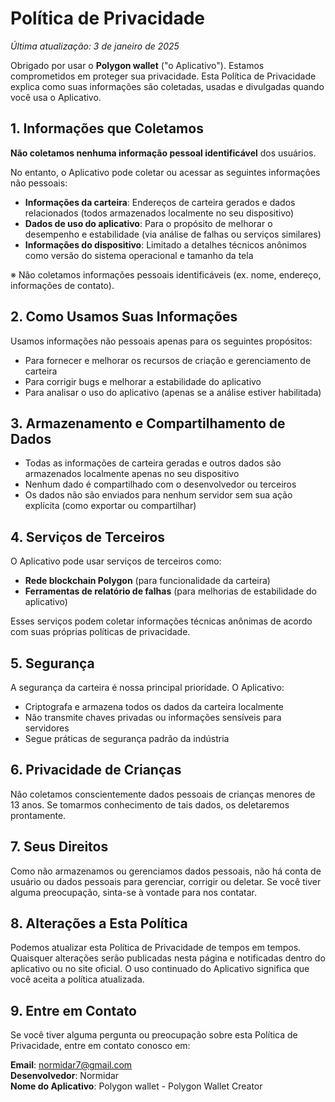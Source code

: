 # Política de Privacidade

_Última atualização: 3 de janeiro de 2025_

Obrigado por usar o **Polygon wallet** ("o Aplicativo"). Estamos comprometidos em proteger sua privacidade. Esta Política de Privacidade explica como suas informações são coletadas, usadas e divulgadas quando você usa o Aplicativo.

## 1. Informações que Coletamos

**Não coletamos nenhuma informação pessoal identificável** dos usuários.

No entanto, o Aplicativo pode coletar ou acessar as seguintes informações não pessoais:

- **Informações da carteira**: Endereços de carteira gerados e dados relacionados (todos armazenados localmente no seu dispositivo)
- **Dados de uso do aplicativo**: Para o propósito de melhorar o desempenho e estabilidade (via análise de falhas ou serviços similares)
- **Informações do dispositivo**: Limitado a detalhes técnicos anônimos como versão do sistema operacional e tamanho da tela

※ Não coletamos informações pessoais identificáveis (ex. nome, endereço, informações de contato).

## 2. Como Usamos Suas Informações

Usamos informações não pessoais apenas para os seguintes propósitos:

- Para fornecer e melhorar os recursos de criação e gerenciamento de carteira
- Para corrigir bugs e melhorar a estabilidade do aplicativo
- Para analisar o uso do aplicativo (apenas se a análise estiver habilitada)

## 3. Armazenamento e Compartilhamento de Dados

- Todas as informações de carteira geradas e outros dados são armazenados localmente apenas no seu dispositivo
- Nenhum dado é compartilhado com o desenvolvedor ou terceiros
- Os dados não são enviados para nenhum servidor sem sua ação explícita (como exportar ou compartilhar)

## 4. Serviços de Terceiros

O Aplicativo pode usar serviços de terceiros como:

- **Rede blockchain Polygon** (para funcionalidade da carteira)
- **Ferramentas de relatório de falhas** (para melhorias de estabilidade do aplicativo)

Esses serviços podem coletar informações técnicas anônimas de acordo com suas próprias políticas de privacidade.

## 5. Segurança

A segurança da carteira é nossa principal prioridade. O Aplicativo:

- Criptografa e armazena todos os dados da carteira localmente
- Não transmite chaves privadas ou informações sensíveis para servidores
- Segue práticas de segurança padrão da indústria

## 6. Privacidade de Crianças

Não coletamos conscientemente dados pessoais de crianças menores de 13 anos. Se tomarmos conhecimento de tais dados, os deletaremos prontamente.

## 7. Seus Direitos

Como não armazenamos ou gerenciamos dados pessoais, não há conta de usuário ou dados pessoais para gerenciar, corrigir ou deletar. Se você tiver alguma preocupação, sinta-se à vontade para nos contatar.

## 8. Alterações a Esta Política

Podemos atualizar esta Política de Privacidade de tempos em tempos. Quaisquer alterações serão publicadas nesta página e notificadas dentro do aplicativo ou no site oficial. O uso continuado do Aplicativo significa que você aceita a política atualizada.

## 9. Entre em Contato

Se você tiver alguma pergunta ou preocupação sobre esta Política de Privacidade, entre em contato conosco em:

**Email**: normidar7@gmail.com  
**Desenvolvedor**: Normidar  
**Nome do Aplicativo**: Polygon wallet - Polygon Wallet Creator
